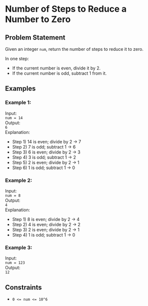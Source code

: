 # Number of Steps to Reduce a Number to Zero

## Problem Statement

Given an integer `num`, return the number of steps to reduce it to zero.

In one step:
- If the current number is even, divide it by 2.
- If the current number is odd, subtract 1 from it.

## Examples

### Example 1:
Input:  
`num = 14`  
Output:  
`6`  
Explanation:  
- Step 1) 14 is even; divide by 2 → 7  
- Step 2) 7 is odd; subtract 1 → 6  
- Step 3) 6 is even; divide by 2 → 3  
- Step 4) 3 is odd; subtract 1 → 2  
- Step 5) 2 is even; divide by 2 → 1  
- Step 6) 1 is odd; subtract 1 → 0

### Example 2:
Input:  
`num = 8`  
Output:  
`4`  
Explanation:  
- Step 1) 8 is even; divide by 2 → 4  
- Step 2) 4 is even; divide by 2 → 2  
- Step 3) 2 is even; divide by 2 → 1  
- Step 4) 1 is odd; subtract 1 → 0

### Example 3:
Input:  
`num = 123`  
Output:  
`12`

## Constraints

- `0 <= num <= 10^6`
